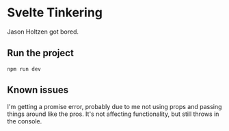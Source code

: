 # Svelte Tinkering

Jason Holtzen got bored.

## Run the project

```node
npm run dev
```

## Known issues

I'm getting a promise error, probably due to me not using props and passing things around like the pros. It's not affecting functionality, but still throws in the console.
